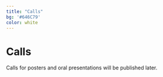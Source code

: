 ```yaml
---
title: "Calls"
bg: '#646C79'
color: white
---
```

# Calls

Calls for posters and oral presentations will be published later.


